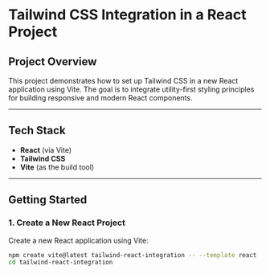 # Tailwind CSS Integration in a React Project

## Project Overview
This project demonstrates how to set up Tailwind CSS in a new React application using Vite. The goal is to integrate utility-first styling principles for building responsive and modern React components.

---

## Tech Stack
- **React** (via Vite)
- **Tailwind CSS**
- **Vite** (as the build tool)

---

## Getting Started

### 1. Create a New React Project
Create a new React application using Vite:

```bash
npm create vite@latest tailwind-react-integration -- --template react
cd tailwind-react-integration
